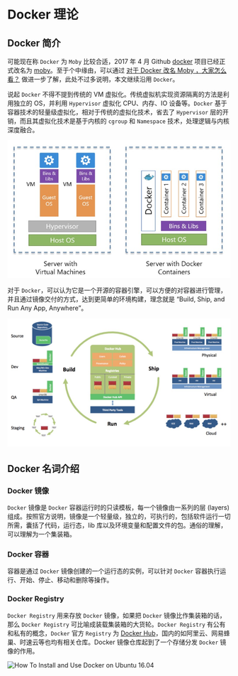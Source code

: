 # Docker 理论

## Docker 简介

可能现在称 `Docker` 为 `Moby` 比较合适，2017 年 4 月 Github [docker](https://github.com/docker/docker) 项目已经正式改名为 [moby](https://github.com/moby/moby)。至于个中缘由，可以通过 [对于 Docker 改名 Moby ，大家怎么看？](https://www.zhihu.com/question/58805021) 做进一步了解，此处不过多说明，本文继续沿用 `Docker`。

说起 `Docker` 不得不提到传统的 VM 虚拟化。传统虚拟机实现资源隔离的方法是利用独立的 OS，并利用 `Hypervisor` 虚拟化 CPU、内存、IO 设备等。`Docker` 基于容器技术的轻量级虚拟化，相对于传统的虚拟化技术，省去了 `Hypervisor` 层的开销，而且其虚拟化技术是基于内核的 `cgroup` 和 `Namespace` 技术，处理逻辑与内核深度融合。

![Docker vs VM](images/docker-vs-vm.png)

对于 `Docker`，可以认为它是一个开源的容器引擎，可以方便的对容器进行管理，并且通过镜像交付的方式，达到更简单的环境构建，理念就是 “Build, Ship, and Run Any App, Anywhere”。

![Docker run build ship](images/docker-build-ship.png)

## Docker 名词介绍

### Docker 镜像

`Docker` 镜像是 `Docker` 容器运行时的只读模板，每一个镜像由一系列的层 (layers) 组成。按照官方说明，镜像是一个轻量级，独立的，可执行的，包括软件运行一切所需，囊括了代码，运行态，lib 库以及环境变量和配置文件的包。通俗的理解，可以理解为一个集装箱。

### Docker 容器

容器是通过 `Docker` 镜像创建的一个运行态的实例，可以针对 `Docker` 容器执行运行、开始、停止、移动和删除等操作。

### Docker Registry

`Docker Registry` 用来存放 `Docker` 镜像，如果把 `Docker` 镜像比作集装箱的话，那么 `Docker Registry` 可比喻成装载集装箱的大货轮。`Docker Registry` 有公有和私有的概念，`Docker` 官方 `Registry` 为 [Docker Hub](https://hub.docker.com)，国内的如阿里云、网易蜂巢、时速云等也均有相关仓库。Docker 镜像仓库起到了一个存储分发 `Docker` 镜像的作用。

![How To Install and Use Docker on Ubuntu 16.04](https://community-cdn-digitalocean-com.global.ssl.fastly.net/assets/tutorials/images/large/Docker_Install_mostov_twitter-_-facebook-2.png?1481222610)
